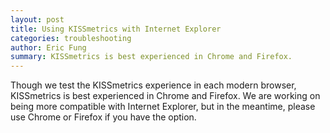```yaml
---
layout: post
title: Using KISSmetrics with Internet Explorer
categories: troubleshooting
author: Eric Fung
summary: KISSmetrics is best experienced in Chrome and Firefox.
---
```

Though we test the KISSmetrics experience in each modern browser, KISSmetrics is best experienced in Chrome and Firefox. We are working on being more compatible with Internet Explorer, but in the meantime, please use Chrome or Firefox if you have the option.